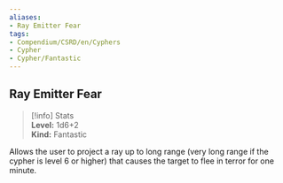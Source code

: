 ```yaml
---
aliases:
- Ray Emitter Fear
tags:
- Compendium/CSRD/en/Cyphers
- Cypher
- Cypher/Fantastic
---
```


  
## Ray Emitter Fear  
>[!info] Stats  
> **Level:** 1d6+2  
> **Kind:** Fantastic
  
Allows the user to project a ray up to long range (very long range if the cypher is level 6 or higher) that causes the target to flee in terror for one minute.